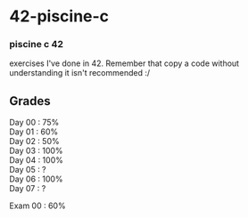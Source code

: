 # 42-piscine-c

### piscine c 42

exercises I've done in 42. Remember that copy a code without understanding it isn't recommended :/ 

## Grades

Day 00 : 75%  
Day 01 :  60%  
Day 02 : 50%  
Day 03 : 100%  
Day 04 : 100%  
Day 05 : ?  
Day 06 : 100%  
Day 07 : ?  
 

Exam 00 : 60%   

